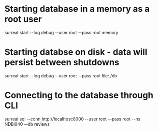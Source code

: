 # Starting database in a memory as a root user
surreal start --log debug --user root --pass root memory

# Starting databse on disk - data will persist between shutdowns
surreal start --log debug --user root --pass root file:./db 

# Connecting to the database through CLI
surreal sql --conn http://localhost:8000 --user root --pass root --ns NDBI040 --db reviews 